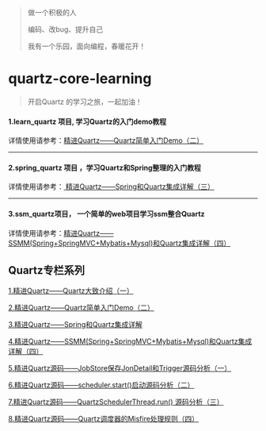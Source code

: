 > 做一个积极的人 
>
> 编码、改bug、提升自己
>
> 我有一个乐园，面向编程，春暖花开！



# quartz-core-learning

> 开启Quartz 的学习之旅，一起加油！

 


<h4>1.learn_quartz 项目,  学习Quartz的入门demo教程</h4>
详情使用请参考：<a href="http://blog.csdn.net/u010648555/article/details/54863394" target="_blank">精进Quartz——Quartz简单入门Demo（二）</a>

----------

<h4>2.spring_quartz 项目 ，学习Quartz和Spring整理的入门教程</h4>
详情使用请参考：<a href="http://blog.csdn.net/u010648555/article/details/54891264" target="_blank"> 精进Quartz——Spring和Quartz集成详解（三）</a>

----------
<h4>3.ssm_quartz项目，	一个简单的web项目学习ssm整合Quartz</h4>
详情使用请参考：<a href="http://blog.csdn.net/u010648555/article/details/60767633" target="_blank">精进Quartz——SSMM(Spring+SpringMVC+Mybatis+Mysql)和Quartz集成详解（四）</a>



## Quartz专栏系列
[1.精进Quartz——Quartz大致介绍（一）](http://blog.csdn.net/u010648555/article/details/54863144)  

[2.精进Quartz——Quartz简单入门Demo（二）](http://blog.csdn.net/u010648555/article/details/54863394)  

[3.精进Quartz——Spring和Quartz集成详解](http://blog.csdn.net/u010648555/article/details/54891264)  

[4.精进Quartz——SSMM(Spring+SpringMVC+Mybatis+Mysql)和Quartz集成详解（四）](http://blog.csdn.net/u010648555/article/details/60767633)  

[5.精进Quartz源码——JobStore保存JonDetail和Trigger源码分析（一）](http://blog.csdn.net/u010648555/article/details/53643043)  

[6.精进Quartz源码——scheduler.start()启动源码分析（二）](http://blog.csdn.net/u010648555/article/details/53520314)  

[7.精进Quartz源码——QuartzSchedulerThread.run() 源码分析（三）](http://blog.csdn.net/u010648555/article/details/53525041)  

[8.精进Quartz源码——Quartz调度器的Misfire处理规则（四）](http://blog.csdn.net/u010648555/article/details/53672738)  
